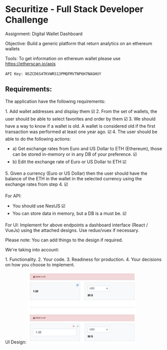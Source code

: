 # Securitize - Full Stack Developer Challenge

Assignment: Digital Wallet Dashboard

Objective: Build a generic platform that return analytics on an ethereum wallets

Tools:
To get information on ethereum wallet please use https://etherscan.io/apis

`API Key: NSZCD6S4TKVWRS13PMQFMVTNP6H7NAGHUY`

## Requirements:

The application have the following requirements:

1\. Add wallet addresses and display them ☑️
2\. From the set of wallets, the user should be able to select favorites and order by them ☑️
3\. We should have a way to know if a wallet is old. A wallet is considered old if the first transaction was performed at least one year ago. ☑️
4\. The user should be able to do the following actions:
- a) Get exchange rates from Euro and US Dollar to ETH (Ethereum), those can be stored in-memory or in any DB of your preference. ☑️
- b) Edit the exchange rate of Euro or US Dollar to ETH ☑️

5\. Given a currency (Euro or US Dollar) then the user should have the balance of the ETH in the wallet in the selected currency using the exchange rates from step 4. ☑️

For API:
- You should use NestJS ☑️
- You can store data in memory, but a DB is a must be. ☑️

For UI:
Implement for above endpoints a dashboard interface (React / VueJs) using the attached designs. Use redux/vuex if necessary.

Please note: You can add things to the design if required.

We're taking into account:

1\. Functionality.
2\. Your code.
3\. Readiness for production.
4\. Your decisions on how you choose to implement.

UI Design:
<img src="./docs/ui-design.png" width="350" title="ui design">